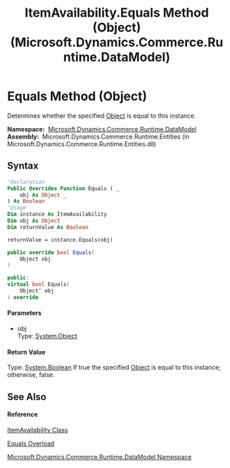 ﻿---
title: ItemAvailability.Equals Method (Object) (Microsoft.Dynamics.Commerce.Runtime.DataModel)
TOCTitle: Equals Method (Object)
ms:assetid: M:Microsoft.Dynamics.Commerce.Runtime.DataModel.ItemAvailability.Equals(System.Object)
ms:mtpsurl: https://technet.microsoft.com/en-us/library/microsoft.dynamics.commerce.runtime.datamodel.itemavailability.equals(v=AX.60)
ms:contentKeyID: 62211664
ms.date: 05/18/2015
mtps_version: v=AX.60
dev_langs:
- vb
- csharp
- c++
---

# Equals Method (Object)

Determines whether the specified [Object](https://technet.microsoft.com/en-us/library/e5kfa45b\(v=ax.60\)) is equal to this instance.

**Namespace:**  [Microsoft.Dynamics.Commerce.Runtime.DataModel](microsoft-dynamics-commerce-runtime-datamodel-namespace.md)  
**Assembly:**  Microsoft.Dynamics.Commerce.Runtime.Entities (in Microsoft.Dynamics.Commerce.Runtime.Entities.dll)

## Syntax

``` vb
'Declaration
Public Overrides Function Equals ( _
    obj As Object _
) As Boolean
'Usage
Dim instance As ItemAvailability
Dim obj As Object
Dim returnValue As Boolean

returnValue = instance.Equals(obj)
```

``` csharp
public override bool Equals(
    Object obj
)
```

``` c++
public:
virtual bool Equals(
    Object^ obj
) override
```

#### Parameters

  - obj  
    Type: [System.Object](https://technet.microsoft.com/en-us/library/e5kfa45b\(v=ax.60\))  

#### Return Value

Type: [System.Boolean](https://technet.microsoft.com/en-us/library/a28wyd50\(v=ax.60\))  
If true the specified [Object](https://technet.microsoft.com/en-us/library/e5kfa45b\(v=ax.60\)) is equal to this instance; otherwise, false.  

## See Also

#### Reference

[ItemAvailability Class](itemavailability-class-microsoft-dynamics-commerce-runtime-datamodel.md)

[Equals Overload](itemavailability-equals-method-microsoft-dynamics-commerce-runtime-datamodel.md)

[Microsoft.Dynamics.Commerce.Runtime.DataModel Namespace](microsoft-dynamics-commerce-runtime-datamodel-namespace.md)

